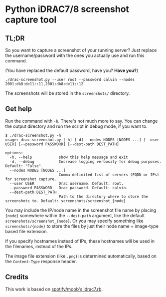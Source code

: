 # Python iDRAC7/8 screenshot capture tool

## TL;DR

So you want to capture a screenshot of your running server? Just replace the username/password with the ones you actually use and run this command.

(You have replaced the default password, have you? **Have you?**)

```
./drac-screenshot.py --user root --password calvin --nodes 2001:db8:de11::11,2001:db8:de11::12
```

The screenshots will be stored in the `screenshots/` directory.

## Get help

Run the command with `-h`. There's not much more to say. You can change the output directory and run the script in debug mode, if you want to.

```
$ ./drac-screenshot.py -h
usage: drac-screenshot.py [-h] [-d] --nodes NODES [NODES ...] [--user USER] [--password PASSWORD] [--dest-path DEST_PATH]

options:
  -h, --help            show this help message and exit
  -d, --debug           Increase logging verbosity for debug purposes. Default: "False".
  --nodes NODES [NODES ...]
                        Comma delimited list of servers (FQDN or IPs) for screenshot capture.
  --user USER           Drac username. Default: root.
  --password PASSWORD   Drac password. Default: calvin.
  --dest-path DEST_PATH
                        Path to the directory where to store the screenshots to. Default: screenshots/screenshot_{node}
```

You may include the IP/node name in the screenshot file name by placing `{node}` somewhere within the `--dest-path` argument, like the default `screenshots/screenshot_{node}`. Or you may specify something like `screenshots/{node}` to store the files by just their node name + image-type based file extension.

If you specify hostnames instead of IPs, these hostnames will be used in the filenames, instead of the IPs.

The image file extension (like `.png`) is determined automatically, based on the `Content-Type` response header.

## Credits

This work is based on [spotify/moob's idrac7.rb](https://github.com/spotify/moob/blob/master/lib/moob/idrac7.rb).

